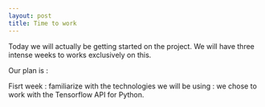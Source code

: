 ```yaml
---
layout: post
title: Time to work 
---
```


<p>Today we will actually be getting started on the project. We will have three intense weeks to works exclusively on this.</p>
<p>Our plan is : </p>
<p>Fisrt week : familiarize with the technologies we will be using : we chose to work with the Tensorflow API for Python. </p>
